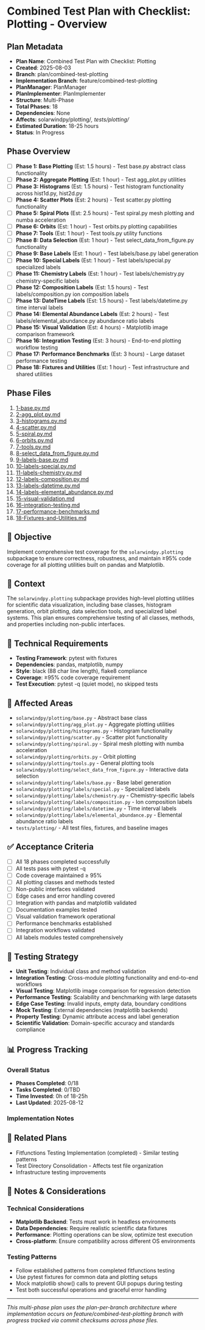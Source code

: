 # Combined Test Plan with Checklist: Plotting - Overview

## Plan Metadata
- **Plan Name**: Combined Test Plan with Checklist: Plotting
- **Created**: 2025-08-03
- **Branch**: plan/combined-test-plotting
- **Implementation Branch**: feature/combined-test-plotting
- **PlanManager**: PlanManager
- **PlanImplementer**: PlanImplementer
- **Structure**: Multi-Phase
- **Total Phases**: 18
- **Dependencies**: None
- **Affects**: solarwindpy/plotting/*, tests/plotting/*
- **Estimated Duration**: 18-25 hours
- **Status**: In Progress

## Phase Overview
- [ ] **Phase 1: Base Plotting** (Est: 1.5 hours) - Test base.py abstract class functionality
- [ ] **Phase 2: Aggregate Plotting** (Est: 1 hour) - Test agg_plot.py utilities
- [ ] **Phase 3: Histograms** (Est: 1.5 hours) - Test histogram functionality across hist1d.py, hist2d.py
- [ ] **Phase 4: Scatter Plots** (Est: 2 hours) - Test scatter.py plotting functionality
- [ ] **Phase 5: Spiral Plots** (Est: 2.5 hours) - Test spiral.py mesh plotting and numba acceleration
- [ ] **Phase 6: Orbits** (Est: 1 hour) - Test orbits.py plotting capabilities
- [ ] **Phase 7: Tools** (Est: 1 hour) - Test tools.py utility functions
- [ ] **Phase 8: Data Selection** (Est: 1 hour) - Test select_data_from_figure.py functionality
- [ ] **Phase 9: Base Labels** (Est: 1 hour) - Test labels/base.py label generation
- [ ] **Phase 10: Special Labels** (Est: 1 hour) - Test labels/special.py specialized labels
- [ ] **Phase 11: Chemistry Labels** (Est: 1 hour) - Test labels/chemistry.py chemistry-specific labels
- [ ] **Phase 12: Composition Labels** (Est: 1.5 hours) - Test labels/composition.py ion composition labels
- [ ] **Phase 13: DateTime Labels** (Est: 1.5 hours) - Test labels/datetime.py time interval labels
- [ ] **Phase 14: Elemental Abundance Labels** (Est: 2 hours) - Test labels/elemental_abundance.py abundance ratio labels
- [ ] **Phase 15: Visual Validation** (Est: 4 hours) - Matplotlib image comparison framework
- [ ] **Phase 16: Integration Testing** (Est: 3 hours) - End-to-end plotting workflow testing
- [ ] **Phase 17: Performance Benchmarks** (Est: 3 hours) - Large dataset performance testing
- [ ] **Phase 18: Fixtures and Utilities** (Est: 1 hour) - Test infrastructure and shared utilities

## Phase Files
1. [1-base.py.md](./1-base.py.md)
2. [2-agg_plot.py.md](./2-agg_plot.py.md)
3. [3-histograms.py.md](./3-histograms.py.md)
4. [4-scatter.py.md](./4-scatter.py.md)
5. [5-spiral.py.md](./5-spiral.py.md)
6. [6-orbits.py.md](./6-orbits.py.md)
7. [7-tools.py.md](./7-tools.py.md)
8. [8-select_data_from_figure.py.md](./8-select_data_from_figure.py.md)
9. [9-labels-base.py.md](./9-labels-base.py.md)
10. [10-labels-special.py.md](./10-labels-special.py.md)
11. [11-labels-chemistry.py.md](./11-labels-chemistry.py.md)
12. [12-labels-composition.py.md](./12-labels-composition.py.md)
13. [13-labels-datetime.py.md](./13-labels-datetime.py.md)
14. [14-labels-elemental_abundance.py.md](./14-labels-elemental_abundance.py.md)
15. [15-visual-validation.md](./15-visual-validation.md)
16. [16-integration-testing.md](./16-integration-testing.md)
17. [17-performance-benchmarks.md](./17-performance-benchmarks.md)
18. [18-Fixtures-and-Utilities.md](./18-Fixtures-and-Utilities.md)

## 🎯 Objective
Implement comprehensive test coverage for the `solarwindpy.plotting` subpackage to ensure correctness, robustness, and maintain ≥95% code coverage for all plotting utilities built on pandas and Matplotlib.

## 🧠 Context
The `solarwindpy.plotting` subpackage provides high-level plotting utilities for scientific data visualization, including base classes, histogram generation, orbit plotting, data selection tools, and specialized label systems. This plan ensures comprehensive testing of all classes, methods, and properties including non-public interfaces.

## 🔧 Technical Requirements
- **Testing Framework**: pytest with fixtures
- **Dependencies**: pandas, matplotlib, numpy
- **Style**: black (88 char line length), flake8 compliance
- **Coverage**: ≥95% code coverage requirement
- **Test Execution**: pytest -q (quiet mode), no skipped tests

## 📂 Affected Areas
- `solarwindpy/plotting/base.py` - Abstract base class
- `solarwindpy/plotting/agg_plot.py` - Aggregate plotting utilities
- `solarwindpy/plotting/histograms.py` - Histogram functionality
- `solarwindpy/plotting/scatter.py` - Scatter plot functionality
- `solarwindpy/plotting/spiral.py` - Spiral mesh plotting with numba acceleration
- `solarwindpy/plotting/orbits.py` - Orbit plotting
- `solarwindpy/plotting/tools.py` - General plotting tools
- `solarwindpy/plotting/select_data_from_figure.py` - Interactive data selection
- `solarwindpy/plotting/labels/base.py` - Base label generation
- `solarwindpy/plotting/labels/special.py` - Specialized labels
- `solarwindpy/plotting/labels/chemistry.py` - Chemistry-specific labels
- `solarwindpy/plotting/labels/composition.py` - Ion composition labels
- `solarwindpy/plotting/labels/datetime.py` - Time interval labels
- `solarwindpy/plotting/labels/elemental_abundance.py` - Elemental abundance ratio labels
- `tests/plotting/` - All test files, fixtures, and baseline images

## ✅ Acceptance Criteria
- [ ] All 18 phases completed successfully
- [ ] All tests pass with pytest -q
- [ ] Code coverage maintained ≥ 95%
- [ ] All plotting classes and methods tested
- [ ] Non-public interfaces validated
- [ ] Edge cases and error handling covered
- [ ] Integration with pandas and matplotlib validated
- [ ] Documentation examples tested
- [ ] Visual validation framework operational
- [ ] Performance benchmarks established
- [ ] Integration workflows validated
- [ ] All labels modules tested comprehensively

## 🧪 Testing Strategy
- **Unit Testing**: Individual class and method validation
- **Integration Testing**: Cross-module plotting functionality and end-to-end workflows
- **Visual Testing**: Matplotlib image comparison for regression detection
- **Performance Testing**: Scalability and benchmarking with large datasets
- **Edge Case Testing**: Invalid inputs, empty data, boundary conditions
- **Mock Testing**: External dependencies (matplotlib backends)
- **Property Testing**: Dynamic attribute access and label generation
- **Scientific Validation**: Domain-specific accuracy and standards compliance

## 📊 Progress Tracking

### Overall Status
- **Phases Completed**: 0/18
- **Tasks Completed**: 0/TBD
- **Time Invested**: 0h of 18-25h
- **Last Updated**: 2025-08-12

### Implementation Notes
<!-- Running log of implementation decisions, blockers, changes -->

## 🔗 Related Plans
- Fitfunctions Testing Implementation (completed) - Similar testing patterns
- Test Directory Consolidation - Affects test file organization
- Infrastructure testing improvements

## 💬 Notes & Considerations

### Technical Considerations
- **Matplotlib Backend**: Tests must work in headless environments
- **Data Dependencies**: Require realistic scientific data fixtures
- **Performance**: Plotting operations can be slow, optimize test execution
- **Cross-platform**: Ensure compatibility across different OS environments

### Testing Patterns
- Follow established patterns from completed fitfunctions testing
- Use pytest fixtures for common data and plotting setups
- Mock matplotlib show() calls to prevent GUI popups during testing
- Test both successful operations and graceful error handling

---
*This multi-phase plan uses the plan-per-branch architecture where implementation occurs on feature/combined-test-plotting branch with progress tracked via commit checksums across phase files.*